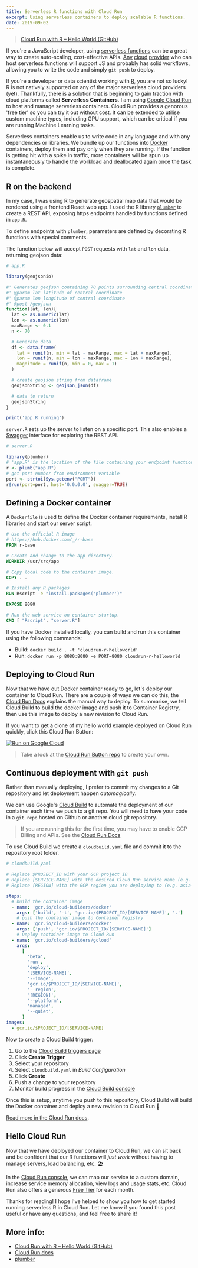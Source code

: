 ```yaml
---
title: Serverless R functions with Cloud Run
excerpt: Using serverless containers to deploy scalable R functions.
date: 2019-09-02
---
```


> [Cloud Run with R – Hello World (GitHub)](https://github.com/Jinksi/cloudrun-helloworld-r)

If you're a JavaScript developer, using [serverless functions](https://en.wikipedia.org/wiki/Serverless_computing) can be a great way to create auto-scaling, cost-effective APIs. [Any](https://www.netlify.com/products/functions/) [cloud](https://cloud.google.com/functions/) [provider](https://azure.microsoft.com/en-us/services/functions/) who can host serverless functions will support JS and probably has solid workflows, allowing you to write the code and simply `git push` to deploy.

If you're a developer or data scientist working with [R](<https://en.wikipedia.org/wiki/R_(programming_language)>), you are not so lucky! R is not natively supported on any of the major serverless cloud providers (yet). Thankfully, there is a solution that is beginning to gain traction with cloud platforms called **Serverless Containers**. I am using [Google Cloud Run](https://cloud.run/) to host and manage serverless containers. Cloud Run provides a genorous 'free tier' so you can try it out without cost. It can be extended to utilise custom machine types, including GPU support, which can be critical if you are running Machine Learning tasks.

Serverless containers enable us to write code in any language and with any dependencies or libraries. We bundle up our functions into [Docker](https://www.docker.com/resources/what-container) containers, deploy them and pay only when they are running. If the function is getting hit with a spike in traffic, more containers will be spun up instantaneously to handle the workload and deallocated again once the task is complete.

## R on the backend

In my case, I was using R to generate geospatial map data that would be rendered using a frontend React web app. I used the R library [`plumber`](https://www.rplumber.io) to create a REST API, exposing https endpoints handled by functions defined in `app.R`.

To define endpoints with `plumber`, parameters are defined by decorating R functions with special comments.

The function below will accept `POST` requests with `lat` and `lon` data, returning geojson data:

```R
# app.R

library(geojsonio)

#' Generates geojson containing 70 points surrounding central coordinate
#' @param lat latitude of central coordinate
#' @param lon longitude of central coordinate
#' @post /geojson
function(lat, lon){
  lat <- as.numeric(lat)
  lon <- as.numeric(lon)
  maxRange <- 0.1
  n <- 70

  # Generate data
  df <- data.frame(
    lat = runif(n, min = lat - maxRange, max = lat + maxRange),
    lon = runif(n, min = lon - maxRange, max = lon + maxRange),
    magnitude = runif(n, min = 0, max = 1)
  )

  # create geojson string from dataframe
  geojsonString <- geojson_json(df)

  # data to return
  geojsonString
}

print('app.R running')
```

`server.R` sets up the server to listen on a specific port. This also enables a [Swagger](https://swagger.io) interface for exploring the REST API.

```R
# server.R

library(plumber)
# 'app.R' is the location of the file containing your endpoint functions
r <- plumb("app.R")
# get port number from environment variable
port <- strtoi(Sys.getenv("PORT"))
r$run(port=port, host='0.0.0.0', swagger=TRUE)
```

## Defining a Docker container

A `Dockerfile` is used to define the Docker container requirements, install R libraries and start our server script.

```Dockerfile
# Use the official R image
# https://hub.docker.com/_/r-base
FROM r-base

# Create and change to the app directory.
WORKDIR /usr/src/app

# Copy local code to the container image.
COPY . .

# Install any R packages
RUN Rscript -e "install.packages('plumber')"

EXPOSE 8080

# Run the web service on container startup.
CMD [ "Rscript", "server.R"]
```

If you have Docker installed locally, you can build and run this container using the following commands:

- Build: `docker build . -t 'cloudrun-r-helloworld'`
- Run: `docker run -p 8080:8080 -e PORT=8080 cloudrun-r-helloworld`

## Deploying to Cloud Run

Now that we have out Docker container ready to go, let's deploy our container to Cloud Run.
There are a couple of ways we can do this, the [Cloud Run Docs](https://cloud.google.com/run/docs/quickstarts/build-and-deploy) explains the manual way to deploy. To summarise, we tell Cloud Build to build the docker image and push it to Container Registry, then use this image to deploy a new revision to Cloud Run.

If you want to get a clone of my hello world example deployed on Cloud Run quickly, click this Cloud Run Button:

[![Run on Google Cloud](https://storage.googleapis.com/cloudrun/button.svg)](https://console.cloud.google.com/cloudshell/editor?shellonly=true&cloudshell_image=gcr.io/cloudrun/button&cloudshell_git_repo=https://github.com/Jinksi/cloudrun-helloworld-r.git)

> Take a look at the [Cloud Run Button repo](https://github.com/GoogleCloudPlatform/cloud-run-button) to create your own.

## Continuous deployment with `git push`

Rather than manually deploying, I prefer to commit my changes to a Git repository and let deployment happen _automagically_.

We can use Google's [Cloud Build](https://cloud.google.com/cloud-build/) to automate the deployment of our container each time we push to a git repo. You will need to have your code in a `git repo` hosted on Github or another cloud git repository.

> If you are running this for the first time, you may have to enable GCP Billing and APIs. See the [Cloud Run Docs](https://cloud.google.com/run/docs/continuous-deployment)

To use Cloud Build we create a `cloudbuild.yaml` file and commit it to the repository root folder.

```yaml
# cloudbuild.yaml

# Replace $PROJECT_ID with your GCP project ID
# Replace [SERVICE-NAME] with the desired Cloud Run service name (e.g. hello-world)
# Replace [REGION] with the GCP region you are deploying to (e.g. asia-northeast1)

steps:
  # build the container image
  - name: 'gcr.io/cloud-builders/docker'
    args: ['build', '-t', 'gcr.io/$PROJECT_ID/[SERVICE-NAME]', '.']
    # push the container image to Container Registry
  - name: 'gcr.io/cloud-builders/docker'
    args: ['push', 'gcr.io/$PROJECT_ID/[SERVICE-NAME]']
    # Deploy container image to Cloud Run
  - name: 'gcr.io/cloud-builders/gcloud'
    args:
      [
        'beta',
        'run',
        'deploy',
        '[SERVICE-NAME]',
        '--image',
        'gcr.io/$PROJECT_ID/[SERVICE-NAME]',
        '--region',
        '[REGION]',
        '--platform',
        'managed',
        '--quiet',
      ]
images:
  - gcr.io/$PROJECT_ID/[SERVICE-NAME]
```

Now to create a Cloud Build trigger:

1. Go to the [Cloud Build triggers page](https://console.cloud.google.com/cloud-build/triggers)
1. Click **Create Trigger**
1. Select your repository
1. Select `cloudbuild.yaml` in _Build Configuration_
1. Click **Create**
1. Push a change to your repository
1. Monitor build progress in the [Cloud Build console](https://console.cloud.google.com/cloud-build/builds)

Once this is setup, anytime you push to this repository, Cloud Build will build the Docker container and deploy a new revision to Cloud Run 🎉

[Read more in the Cloud Run docs](https://cloud.google.com/run/docs/continuous-deployment).

## Hello Cloud Run

Now that we have deployed our container to Cloud Run, we can sit back and be confident that our R functions will _just work_ without having to manage servers, load balancing, etc. 🏖

In the [Cloud Run console](https://console.cloud.google.com/run), we can map our service to a custom domain, increase service memory allocation, view logs and usage stats, etc. Cloud Run also offers a generous [Free Tier](https://cloud.google.com/run/pricing) for each month.

Thanks for reading! I hope I've helped to show you how to get started running serverless R in Cloud Run. Let me know if you found this post useful or have any questions, and feel free to share it!

## More info:

- [Cloud Run with R – Hello World (GitHub)](https://github.com/Jinksi/cloudrun-helloworld-r)
- [Cloud Run docs](https://cloud.google.com/run/docs/)
- [plumber](https://www.rplumber.io)
